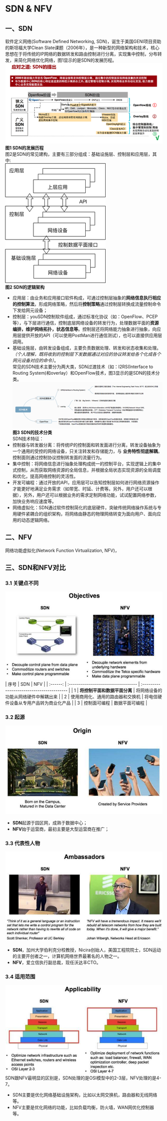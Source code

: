 SDN & NFV
================
## 一、SDN
软件定义网络(Software Defined Networking, SDN)，诞生于美国GENI项目资助的斯坦福大学Clean Slate课题（2006年），是一种新型的网络架构和技术，核心思想在于将传统的IP网络的数据转发和路由控制进行分离，实现集中控制，分布转发，来简化网络优化网络，图1显示的是SDN的发展历程。
![](./SDN路线.png) </br>
**图1 SDN的发展历程**</br>
图2是SDN的常见建构，主要有三部分组成：基础设施层、控制层和应用层，其中:</br>
![](./SDN逻辑架构.png) </br>
**图2 SDN的逻辑架构** </br>
-  应用层：由业务和应用接口软件构成，可通过控制层抽象的**网络信息执行相应的控制算法**，形成网络策略，然后将**控制策略**通过控制层转换成流量控制命令下发给网元设备；
-  控制层：youSDN控制软件组成，通过标准化协议（如：OpenFlow、PCEP等），与下层进行通信，控制底层网络设备的转发行为，处理数据平面的**资源编排，维护网络拓扑，状态信息等**。控制层还将网络能力抽象进行抽象，向应用层提供开放的API（可以使用PostMan进行通信测试），也可以直接供应用层调用。
-  基础设施层，由转发设备组成，主要负责数据处理、转发和状态收集和处理。*（个人理解，既将收到的控制层下发数据通过对应的协议转发给各个化成各个网元设备对应的命令）*。</br>
常见的SDN技术主要分为两大类，SDN过渡技术（如：I2RS(Interface to Routing System)和overlay）和OpenFlow技术，图3显示的是SDN的技术分类。
![](./SDN技术.png) </br>
**图3 SDN的技术分类**</br>
SDN技术特征：
-  控制器与转发器分离：将传统IP的控制面和转发面进行分离，转发设备抽象为一个通用的受控的网络设备，只关注转发和存储能力，与 **业务特性彻底解耦**。控制面则通过控制协议控制转发面的流量行为。
-  集中控制：将网络信息进行抽象处理构成统一的控制平台，实现逻辑上的集中式控制，从而获取网络资源的全局信息，并根据全局状态实现资源的全局调度和优化，提高网络控制的灵活性。
-  开发可编程：通过开放的API，应用层可以告知控制层如何进行网络资源操作才能更好地满足业务需求（如带宽、时延、计费等。另外，用户还可以根据），另外，用户还可以根据业务的需求定制网络功能，试试配置网络参数，加快业务响应速度等。
-  网络虚拟化：SDN通过软件控制简化的底层硬件，突破传统网络操作系统与专用硬件紧耦合的组织架构，将网络由静态的物理网络转变为面向用户、面向应用的动态逻辑网络。

## 二、NFV
网络功能虚拟化(Network Function Virtualization, NFV)，
## 三、SDN和NFV对比
### 3.1 关键点不同
![](./SDN和NFV区别1.jpg) </br>
| 序号     | SDN                                 | NFV                                       |
| :------: | :---------------------------------- | :---------------------------------------- |
| 1        | **将控制平面和数据平面分离**        | 将网络设备的功能从网络硬件中解耦出来      |
| 2        | 使用商用化、通用的路由器和交换机    | 将电信硬件设备从专用产品转为商业化产品    |
| 3        | 控制面可编程                        | 数据平面可编程                            |

### 3.2 起源
![](./SDN和NFV区别2.jpg) </br>
-  **SDN**起源于园区网，成熟于数据中心；
-  **NFV**始于运营商，最初主要是大型运营商在推广；

### 3.3 代表性人物
![](./SDN和NFV区别3.jpg) </br>
-  **SDN**，加州大学伯利克分校教授，Nicira创始人，美国工程院院士，SDN运动的主要开创者之一，计算机网络世界最著名的人物之一。
-  **NFV**，爱立信执行副总裁，现任沃达丰CTO。
### 3.4 适用范围
![](./SDN和NFV区别4.jpg) </br>
SDN跟NFV最明显的区别是，SDN处理的是OSI模型中的2-3层，NFV处理的是4-7。 </br>
-  SDN主要是优化网络基础设施架构，比如以太网交换机，路由器和无线网络等。
-  NFV主要是优化网络的功能，比如负载均衡，防火墙，WAN网优化控制器等。

